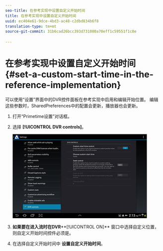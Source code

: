 ```yaml
---
seo-title: 在参考实现中设置自定义开始时间
title: 在参考实现中设置自定义开始时间
uuid: ec404e61-9dce-4bd3-ac48-c2dbd834b6f8
translation-type: tm+mt
source-git-commit: 31b6cad26bcc393d731080a70eff1c59551f1c8e

---
```



# 在参考实现中设置自定义开始时间 {#set-a-custom-start-time-in-the-reference-implementation}

可以使用“设置”界面中的DVR控件面板在参考实现中启用和编辑开始位置。 编辑这些参数时，SharedPreferences中的配置会更新，播放器也会更新。

1. 打开“Primetime设置”对话框。
1. 选择 **[!UICONTROL DVR controls]**。

   <!--<a id="fig_5C7A4E8F0390404F97E667364DB8B0A6"></a>-->

   ![](assets/dvr-configuration.jpg)

1. **如果要在进入流时在DVR****[!UICONTROL ON]** 窗口中选择自定义位置，则自定义开始时间控件必须是。
1. 在选择自定义开始时间中 **设置自定义开始时间**。
